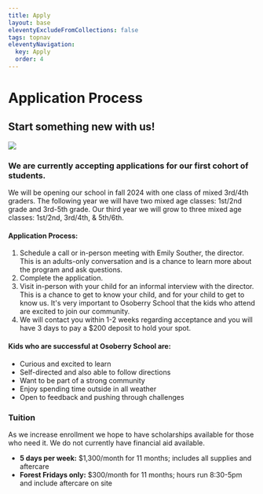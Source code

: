 ```yaml
---
title: Apply
layout: base
eleventyExcludeFromCollections: false
tags: topnav
eleventyNavigation:
  key: Apply
  order: 4
---
```

# Application Process

## Start something new with us!

![](/assets/uploads/dice.jpg)

### We are currently accepting applications for our first cohort of students.

We will be opening our school in fall 2024 with one class of mixed 3rd/4th graders. The following year we will have two mixed age classes: 1st/2nd grade and 3rd-5th grade. Our third year we will grow to three mixed age classes: 1st/2nd, 3rd/4th, & 5th/6th.

#### Application Process:

1. Schedule a call or in-person meeting with Emily Souther, the director. This is an adults-only conversation and is a chance to learn more about the program and ask questions.
2. Complete the application.
3. Visit in-person with your child for an informal interview with the director. This is a chance to get to know your child, and for your child to get to know us. It's very important to Osoberry School that the kids who attend are excited to join our community.
4. We will contact you within 1-2 weeks regarding acceptance and you will have 3 days to pay a $200 deposit to hold your spot.

#### Kids who are successful at Osoberry School are:

* Curious and excited to learn
* Self-directed and also able to follow directions
* Want to be part of a strong community
* Enjoy spending time outside in all weather
* Open to feedback and pushing through challenges

### Tuition

As we increase enrollment we hope to have scholarships available for those who need it. We do not currently have financial aid available.

* **5 days per week:** $1,300/month for 11 months; includes all supplies and aftercare
* **Forest Fridays only:** $300/month for 11 months; hours run 8:30-5pm and include aftercare on site

